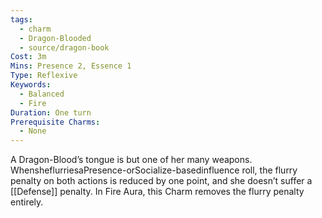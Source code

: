 ```yaml
---
tags:
  - charm
  - Dragon-Blooded
  - source/dragon-book
Cost: 3m
Mins: Presence 2, Essence 1
Type: Reflexive
Keywords:
  - Balanced
  - Fire
Duration: One turn
Prerequisite Charms:
  - None
---
```

A Dragon-Blood’s tongue is but one of her many weapons. WhensheflurriesaPresence-orSocialize-basedinfluence roll, the flurry penalty on both actions is reduced by one point, and she doesn’t suffer a [[Defense]] penalty. In Fire Aura, this Charm removes the flurry penalty entirely.